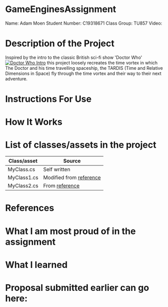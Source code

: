 # GameEnginesAssignment  
Name: Adam Moen
Student Number: C19318671
Class Group: TU857
Video:  
# Description of the Project  
Inspired by the intro to the classic British sci-fi show 'Doctor Who' [![Doctor Who Intro ](https://img.youtube.com/vi/1fnzcAFy8d8&ab_channel=DoctorWho/0.jpg)](https://www.youtube.com/watch?v=1fnzcAFy8d8&ab_channel=DoctorWho)
this project loosely recreates the time vortex in which The Doctor and his time travelling spaceship, the TARDIS (Time and Relative Dimensions in Space) fly through the
time vortex and their way to their next adventure.
# Instructions For Use
# How It Works
# List of classes/assets in the project
| Class/asset | Source |
|-----------|-----------|
| MyClass.cs | Self written |
| MyClass1.cs | Modified from [reference]() |
| MyClass2.cs | From [reference]() |
# References
# What I am most proud of in the assignment
# What I learned
# Proposal submitted earlier can go here:
